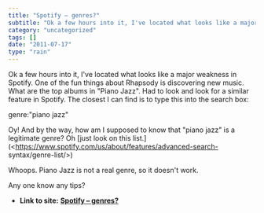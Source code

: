```yaml
---
title: "Spotify – genres?"
subtitle: "Ok a few hours into it, I've located what looks like a major weakness in"
category: "uncategorized"
tags: []
date: "2011-07-17"
type: "rain"
---
```

Ok a few hours into it, I've located what looks like a major weakness in
Spotify. One of the fun things about Rhapsody is discovering new music. What
are the top albums in "Piano Jazz". Had to look and look for a similar feature
in Spotify. The closest I can find is to type this into the search box:

genre:"piano jazz"

Oy! And by the way, how am I supposed to know that "piano jazz" is a
legitimate genre? Oh [just look on this
list.](<https://www.spotify.com/us/about/features/advanced-search-
syntax/genre-list/>)

Whoops. Piano Jazz is not a real genre, so it doesn't work.

Any one know any tips?


* **Link to site:** **[Spotify – genres?](None)**